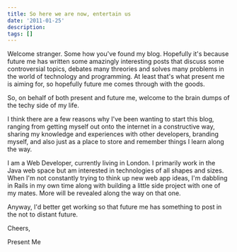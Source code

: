 ```yaml
---
title: So here we are now, entertain us
date: '2011-01-25'
description:
tags: []
---
```


Welcome stranger. Some how you've found my blog. Hopefully it's because future me has written some amazingly interesting posts that discuss some controversial topics, debates many threories and solves many problems in the world of technology and programming. At least that's what present me is aiming for, so hopefully future me comes through with the goods.

So, on behalf of both present and future me, welcome to the brain dumps of the techy side of my life.

I think there are a few reasons why I've been wanting to start this blog, ranging from getting myself out onto the internet in a constructive way, sharing my knowledge and experiences with other developers, branding myself, and also just as a place to store and remember things I learn along the way.

I am a Web Developer, currently living in London. I primarily work in the Java web space but am interested in technologies of all shapes and sizes. When I'm not constantly trying to think up new web app ideas, I'm dabbling in Rails in my own time along with building a little side project with one of my mates. More will be revealed along the way on that one.

Anyway, I'd better get working so that future me has something to post in the not to distant future.

Cheers,

Present Me